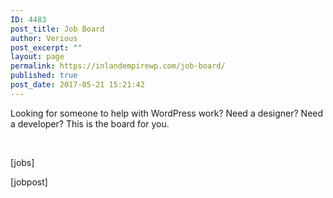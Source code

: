 ```yaml
---
ID: 4483
post_title: Job Board
author: Verious
post_excerpt: ""
layout: page
permalink: https://inlandempirewp.com/job-board/
published: true
post_date: 2017-05-21 15:21:42
---
```

Looking for someone to help with WordPress work? Need a designer? Need a developer? This is the board for you.

&nbsp;

[jobs]

[jobpost]